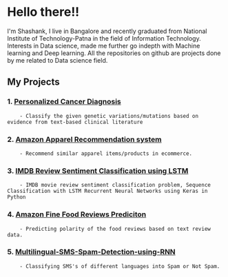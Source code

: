# Hello there!!

I'm Shashank, I live in Bangalore and recently graduated from National Institute of Technology-Patna in the field of Information Technology. Interests in Data science, made me further go indepth with Machine learning and Deep learning. All the repositories on github are projects done by me related to Data science field.


## My Projects

### 1. [Personalized Cancer Diagnosis](https://shshnk158.github.io/Personalized-Cancer-Diagnosis/)
        - Classify the given genetic variations/mutations based on evidence from text-based clinical literature
        
### 2. [Amazon Apparel Recommendation system](https://shshnk158.github.io/Amazon-Apparel-Recommendation-system/)
        - Recommend similar apparel items/products in ecommerce.
        
### 3. [IMDB Review Sentiment Classification using LSTM](https://shshnk158.github.io/IMDB-review-sentiment-classification-using-LSTM/)
        - IMDB movie review sentiment classification problem, Sequence Classification with LSTM Recurrent Neural Networks using Keras in Python
        
### 4. [Amazon Fine Food Reviews Prediciton](https://shshnk158.github.io/Amazon-Fine-Food-Reviews-Prediciton/.)
        - Predicting polarity of the food reviews based on text review data.
        
### 5. [Multilingual-SMS-Spam-Detection-using-RNN](https://shshnk158.github.io/Multilingual-SMS-spam-detection-using-RNN/.)
        - Classifying SMS's of different languages into Spam or Not Spam.


